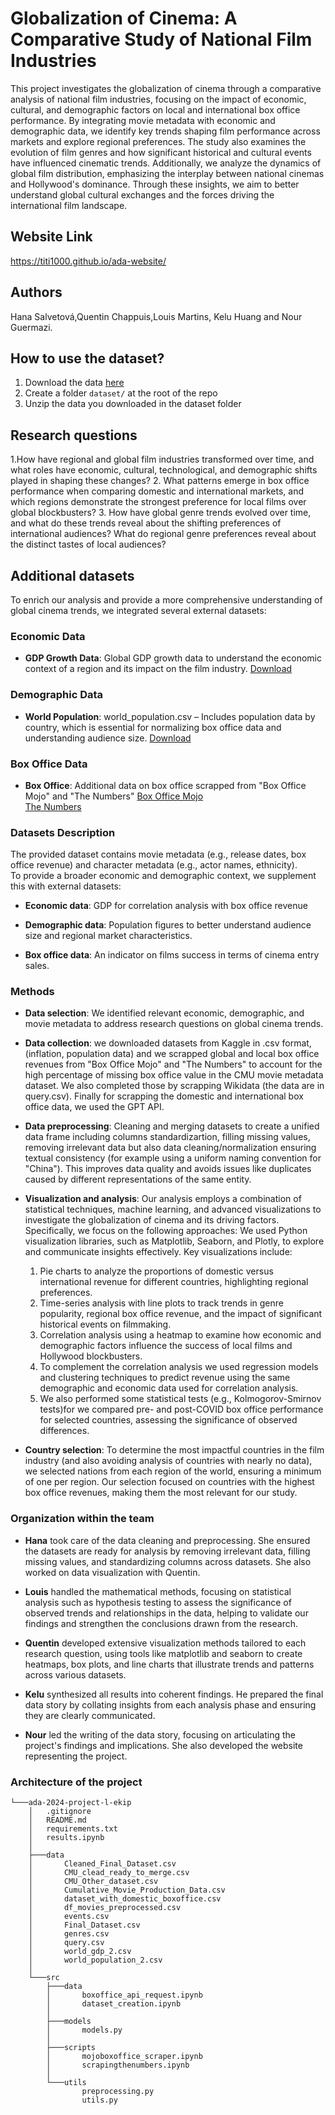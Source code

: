 # Globalization of Cinema: A Comparative Study of National Film Industries
This project investigates the globalization of cinema through a comparative analysis of national film industries, focusing on the impact of economic, cultural, and demographic factors on local and international box office performance. By integrating movie metadata with economic and demographic data, we identify key trends shaping film performance across markets and explore regional preferences. The study also examines the evolution of film genres and how significant historical and cultural events have influenced cinematic trends. Additionally, we analyze the dynamics of global film distribution, emphasizing the interplay between national cinemas and Hollywood's dominance. Through these insights, we aim to better understand global cultural exchanges and the forces driving the international film landscape.

## Website Link
https://titi1000.github.io/ada-website/

## Authors
Hana Salvetová,Quentin Chappuis,Louis Martins, Kelu Huang and Nour Guermazi.
## How to use the dataset?
1. Download the data [here](https://www.cs.cmu.edu/~ark/personas/)
2. Create a folder `dataset/` at the root of the repo
3. Unzip the data you downloaded in the dataset folder
## Research questions
1.How have regional and global film industries transformed over time, and what roles have economic, cultural, technological, and demographic shifts played in shaping these changes?
2. What patterns emerge in box office performance when comparing domestic and international markets, and which regions demonstrate the strongest preference for local films over global blockbusters?
3. How have global genre trends evolved over time, and what do these trends reveal about the shifting preferences of international audiences? What do regional genre preferences reveal about the distinct tastes of local audiences?
## Additional datasets 
To enrich our analysis and provide a more comprehensive understanding of global cinema trends, we integrated several external datasets: 
### Economic Data
- **GDP Growth Data**: Global GDP growth data to understand the economic context of a region and its impact on the film industry.
    [Download](https://www.kaggle.com/datasets/sazidthe1/world-gdp-growth)


### Demographic Data
- **World Population**: world_population.csv – Includes population data by country, which is essential for normalizing box office data and understanding audience size.
    [Download](https://www.kaggle.com/datasets/iamsouravbanerjee/world-population-dataset)


### Box Office Data 
- **Box Office**: Additional data on box office scrapped from "Box Office Mojo" and "The Numbers" 
 	[Box Office Mojo](https://www.boxofficemojo.com/)  
 	[The Numbers](https://www.the-numbers.com/)

### Datasets Description

The provided dataset contains movie metadata (e.g., release dates, box office revenue) and character metadata (e.g., actor names, ethnicity). 
<br>
To provide a broader economic and demographic context, we supplement this with external datasets:

- **Economic data**:  GDP for correlation analysis with box office revenue

- **Demographic data**: Population figures to better understand audience size and regional market characteristics.

- **Box office data**: An indicator on films success in terms of cinema entry sales.

### Methods



- **Data selection**: We identified relevant economic, demographic, and movie metadata to address research questions on global cinema trends. 

- **Data collection**: we downloaded datasets from Kaggle in .csv format, (inflation, population data) and we scrapped global and local box office revenues from "Box Office Mojo" and "The Numbers" to account for the high percentage of missing box office value in the CMU movie metadata dataset. We also completed those by scrapping Wikidata (the data are in query.csv). Finally for scrapping the domestic and international box office data, we used the GPT API.

- **Data preprocessing**: Cleaning and merging datasets to create a unified data frame including columns standardizartion, filling missing values, removing irrelevant data but also data cleaning/normalization ensuring textual consistency (for example using a uniform naming convention for "China"). This improves data quality and avoids issues like duplicates caused by different representations of the same entity. 

- **Visualization and analysis**: 
Our analysis employs a combination of statistical techniques, machine learning, and advanced visualizations to investigate the globalization of cinema and its driving factors. Specifically, we focus on the following approaches:
We used Python visualization libraries, such as Matplotlib, Seaborn, and Plotly, to explore and communicate insights effectively. Key visualizations include:
    1. Pie charts to analyze the proportions of domestic versus international revenue for different countries, highlighting regional preferences. <br>
    2. Time-series analysis with line plots to track trends in genre popularity, regional box office revenue, and the impact of significant historical events on filmmaking. <br>
    3. Correlation analysis using a heatmap to examine how economic and demographic factors influence the success of local films and Hollywood blockbusters. <br>
    4. To complement the correlation analysis we used regression models and clustering techniques to predict revenue using the same demographic and economic data used for correlation analysis.<br>
    5. We also performed some statistical tests (e.g., Kolmogorov-Smirnov tests)for we compared pre- and post-COVID box office performance for selected countries, assessing the significance of observed differences.

- **Country selection**: To determine the most impactful countries in the film industry (and also avoiding analysis of countries with nearly no data), we selected nations from each region of the world, ensuring a minimum of one per region. Our selection focused on countries with the highest box office revenues, making them the most relevant for our study.

### Organization within the team

- **Hana** took care of the data cleaning and preprocessing. She ensured the datasets are ready for analysis by removing irrelevant data, filling missing values, and standardizing columns across datasets. She also worked on data visualization with Quentin.

- **Louis** handled the mathematical methods, focusing on statistical analysis such as hypothesis testing to assess the significance of observed trends and relationships in the data, helping to validate our findings and strengthen the conclusions drawn from the research.

- **Quentin** developed extensive visualization methods tailored to each research question, using tools like matplotlib and seaborn to create heatmaps, box plots, and line charts that illustrate trends and patterns across various datasets.

- **Kelu** synthesized all results into coherent findings. He prepared the final data story by collating insights from each analysis phase and ensuring they are clearly communicated.

- **Nour** led the writing of the data story, focusing on articulating the project's findings and implications. She also developed the website representing the project.

### Architecture of the project
```tree
└───ada-2024-project-l-ekip
    │   .gitignore
    │   README.md
    │   requirements.txt
    │   results.ipynb
    │
    ├───data
    │       Cleaned_Final_Dataset.csv
    │       CMU_clead_ready_to_merge.csv
    │       CMU_Other_dataset.csv
    │       Cumulative_Movie_Production_Data.csv
    │       dataset_with_domestic_boxoffice.csv
    │       df_movies_preprocessed.csv
    │       events.csv
    │       Final_Dataset.csv
    │       genres.csv
    │       query.csv
    │       world_gdp_2.csv
    │       world_population_2.csv
    │
    └───src
        ├───data
        │       boxoffice_api_request.ipynb
        │       dataset_creation.ipynb
        │
        ├───models
        │       models.py
        │
        ├───scripts
        │       mojoboxoffice_scraper.ipynb
        │       scrapingthenumbers.ipynb
        │
        └───utils
                preprocessing.py
                utils.py
```